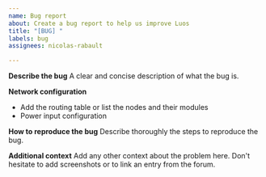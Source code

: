 ```yaml
---
name: Bug report
about: Create a bug report to help us improve Luos
title: "[BUG] "
labels: bug
assignees: nicolas-rabault

---
```


**Describe the bug**
A clear and concise description of what the bug is.

**Network configuration**
- Add the routing table or list the nodes and their modules
- Power input configuration

**How to reproduce the bug**
Describe thoroughly the steps to reproduce the bug.

**Additional context**
Add any other context about the problem here.
Don't hesitate to add screenshots or to link an entry from the forum.
